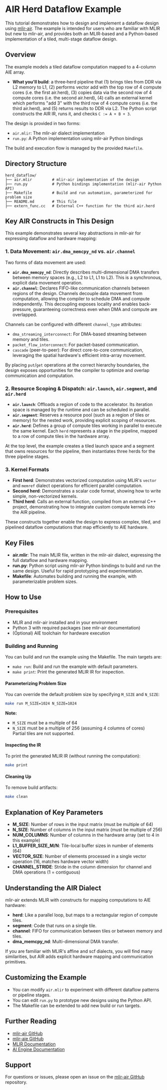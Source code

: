 # AIR Herd Dataflow Example

This tutorial demonstrates how to design and implement a dataflow design using [mlir-air](https://github.com/Xilinx/mlir-air). The example is intended for users who are familiar with MLIR but new to mlir-air, and provides both an MLIR-based and a Python-based implementation of a tiled, multi-stage dataflow design.

## Overview

The example models a tiled dataflow computation mapped to a 4-column AIE array.

- **What you'll build**: a three‑herd pipeline that (1) brings tiles from DDR via L2 memory to L1, (2) performs vector add with the top row of 4 compute cores (i.e. the first air.herd), (3) copies data via the second row of 4 compute cores (i.e. the second air.herd), (4) calls an external kernel which performs "add 3" with the third row of 4 compute cores (i.e. the third air.herd), and (5) returns results to DDR via L2. The Python script constructs the AIR IR, runs it, and checks `C := A + B + 3`.

The design is provided in two forms:
- `air.mlir`: The mlir-air dialect implementation
- `run.py`: A Python implementation using mlir-air Python bindings

The build and execution flow is managed by the provided `Makefile`.

## Directory Structure

```
herd_dataflow/
├── air.mlir         # mlir-air implementation of the design
├── run.py           # Python bindings implementation (mlir-air Python API)
├── Makefile         # Build and run automation, parameterized for problem size
├── README.md        # This file
├── extern_func.cc   # External C++ function for the third air.herd
```

## Key AIR Constructs in This Design

This example demonstrates several key abstractions in mlir-air for expressing dataflow and hardware mapping:

### 1. Data Movement: `air.dma_memcpy_nd` vs. `air.channel`

Two forms of data movement are used:
- **`air.dma_memcpy_nd`**: Directly describes multi-dimensional DMA transfers between memory spaces (e.g., L2 to L1, L1 to L2). This is a synchronous, explicit data movement operation.
- **`air.channel`**: Declares FIFO-like communication channels between regions of the design. Channels decouple data movement from computation, allowing the compiler to schedule DMA and compute independently. This decoupling exposes locality and enables back-pressure, guaranteeing correctness even when DMA and compute are overlapped.

Channels can be configured with different `channel_type` attributes:
- `dma_streaming_interconnect`: For DMA-based streaming between memory and tiles.
- `packet_flow_interconnect`: For packet-based communication.
- `cascade` (peer-to-peer): For direct core-to-core communication, leveraging the spatial hardware's efficient intra-array movement.

By placing `put`/`get` operations at the correct hierarchy boundaries, the design exposes opportunities for the compiler to optimize and overlap communication and computation.

### 2. Resource Scoping & Dispatch: `air.launch`, `air.segment`, and `air.herd`

- **`air.launch`**: Offloads a region of code to the accelerator. Its iteration space is managed by the runtime and can be scheduled in parallel.
- **`air.segment`**: Reserves a resource pool (such as a region of tiles or memory) for the nested work, providing explicit scoping of resources.
- **`air.herd`**: Defines a group of compute tiles working in parallel to execute the same kernel. Each `herd` represents a stage in the pipeline, mapped to a row of compute tiles in the hardware array.

At the top level, the example creates a tiled launch space and a segment that owns resources for the pipeline, then instantiates three herds for the three pipeline stages.

### 3. Kernel Formats

- **First herd**: Demonstrates vectorized computation using MLIR's `vector` and `memref` dialect operations for efficient parallel computation.
- **Second herd**: Demonstrates a scalar code format, showing how to write simple, non-vectorized kernels.
- **Third herd**: Calls an external function, compiled from an external C++ project, demonstrating how to integrate custom compute kernels into the AIR pipeline.

These constructs together enable the design to express complex, tiled, and pipelined dataflow computations that map efficiently to AIE hardware.

## Key Files

- **air.mlir**: The main MLIR file, written in the mlir-air dialect, expressing the full dataflow and hardware mapping.
- **run.py**: Python script using mlir-air Python bindings to build and run the same design. Useful for rapid prototyping and experimentation.
- **Makefile**: Automates building and running the example, with parameterizable problem sizes.

## How to Use

### Prerequisites

- MLIR and mlir-air installed and in your environment
- Python 3 with required packages (see mlir-air documentation)
- (Optional) AIE toolchain for hardware execution

### Building and Running

You can build and run the example using the Makefile. The main targets are:

- `make run`: Build and run the example with default parameters.
- `make print`: Print the generated MLIR IR for inspection.

#### Parameterizing Problem Size

You can override the default problem size by specifying `M_SIZE` and `N_SIZE`:

```sh
make run M_SIZE=1024 N_SIZE=1024
```

**Note:**  
- `M_SIZE` must be a multiple of 64  
- `N_SIZE` must be a multiple of 256 (assuming 4 columns of cores)  
Partial tiles are not supported.

#### Inspecting the IR

To print the generated MLIR IR (without running the computation):

```sh
make print
```

#### Cleaning Up

To remove build artifacts:

```sh
make clean
```

## Explanation of Key Parameters

- **M_SIZE**: Number of rows in the input matrix (must be multiple of 64)
- **N_SIZE**: Number of columns in the input matrix (must be multiple of 256)
- **NUM_COLUMNS**: Number of columns in the hardware array (set to 4 in this example)
- **L1_BUFFER_SIZE_M/N**: Tile-local buffer sizes in number of elements (64)
- **VECTOR_SIZE**: Number of elements processed in a single vector operation (16, matches hardware vector width)
- **CHANNEL_STRIDE**: Stride in the column dimension for channel and DMA operations (1 = contiguous)

## Understanding the AIR Dialect

mlir-air extends MLIR with constructs for mapping computations to AIE hardware:
- **herd**: Like a parallel loop, but maps to a rectangular region of compute tiles.
- **segment**: Code that runs on a single tile.
- **channel**: FIFO for communication between tiles or between memory and tiles.
- **dma_memcpy_nd**: Multi-dimensional DMA transfer.

If you are familiar with MLIR's affine and scf dialects, you will find many similarities, but AIR adds explicit hardware mapping and communication primitives.

## Customizing the Example

- You can modify `air.mlir` to experiment with different dataflow patterns or pipeline stages.
- You can edit `run.py` to prototype new designs using the Python API.
- The Makefile can be extended to add new build or run targets.

## Further Reading

- [mlir-air GitHub](https://github.com/Xilinx/mlir-air)
- [mlir-aie GitHub](https://github.com/Xilinx/mlir-aie)
- [MLIR Documentation](https://mlir.llvm.org/)
- [AI Engine Documentation](https://docs.xilinx.com/r/en-US/ug1076-ai-engine-environment)

## Support

For questions or issues, please open an issue on the [mlir-air GitHub](https://github.com/Xilinx/mlir-air) repository.
